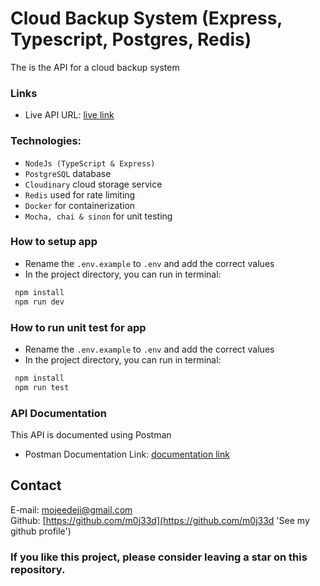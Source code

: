 # Cloud Backup System (Express, Typescript, Postgres, Redis)

The is the API for a cloud backup system 

### Links
- Live API URL: [live link](https://cloud-backup-system-prod.onrender.com)


### Technologies:
- `NodeJs (TypeScript & Express)`
- `PostgreSQL` database
- `Cloudinary` cloud storage service
- `Redis` used for rate limiting
- `Docker` for containerization
- `Mocha, chai & sinon` for unit testing


### How to setup app
- Rename the `.env.example` to `.env` and add the correct values
- In the project directory, you can run in terminal:
```bash
 npm install
 npm run dev
```

### How to run unit test for app
- Rename the `.env.example` to `.env` and add the correct values
- In the project directory, you can run in terminal:
```bash
 npm install
 npm run test
```

### API Documentation
This API is documented using Postman
- Postman Documentation Link: [documentation link](https://documenter.getpostman.com/view/21155667/2s9Y5Wyiox)


## Contact

E-mail: [mojeedeji@gmail.com](mojeedeji@gmail.com 'Send an email')\
Github: [https://github.com/m0j33d](https://github.com/m0j33d 'See my github profile')  

### If you like this project, please consider leaving a star on this repository.